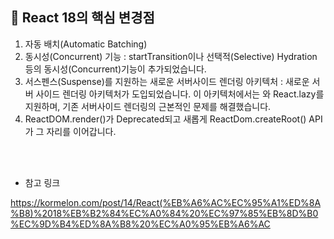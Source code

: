 ## 🐬 React 18의 핵심 변경점

1. 자동 배치(Automatic Batching)
2. 동시성(Concurrent) 기능
   : startTransition이나 선택적(Selective) Hydration 등의 동시성(Concurrent)기능이 추가되었습니다.
3. 서스펜스(Suspense)를 지원하는 새로운 서버사이드 렌더링 아키텍처
   : 새로운 서버 사이드 렌더링 아키텍처가 도입되었습니다. 이 아키텍처에서는 <Suspense>와 React.lazy를 지원하며, 기존 서버사이드 렌더링의 근본적인 문제를 해결했습니다.
4. ReactDOM.render()가 Deprecated되고 새롭게 ReactDom.createRoot() API가 그 자리를 이어갑니다.

<br>
<br>


- 참고 링크

https://kormelon.com/post/14/React(%EB%A6%AC%EC%95%A1%ED%8A%B8)%2018%EB%B2%84%EC%A0%84%20%EC%97%85%EB%8D%B0%EC%9D%B4%ED%8A%B8%20%EC%A0%95%EB%A6%AC
